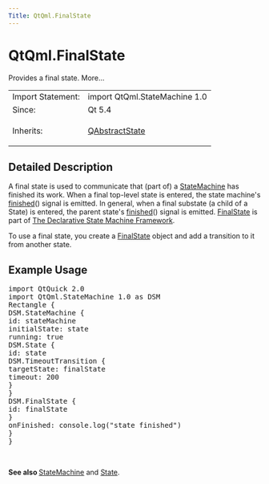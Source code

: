 ```yaml
---
Title: QtQml.FinalState
---
```


# QtQml.FinalState

<span class="subtitle"></span>
<!-- $$$FinalState-brief -->
<p>Provides a final state. More...</p>
<!-- @@@FinalState -->
<table class="alignedsummary">
<tr><td class="memItemLeft rightAlign topAlign"> Import Statement:</td><td class="memItemRight bottomAlign"> import QtQml.StateMachine 1.0</td></tr><tr><td class="memItemLeft rightAlign topAlign"> Since:</td><td class="memItemRight bottomAlign">  Qt 5.4</td></tr><tr><td class="memItemLeft rightAlign topAlign"> Inherits:</td><td class="memItemRight bottomAlign"> <p><a href="QtQml.QAbstractState.md">QAbstractState</a></p>
</td></tr></table><ul>
</ul>
<!-- $$$FinalState-description -->
<h2 id="details">Detailed Description</h2>
</p>
<p>A final state is used to communicate that (part of) a <a href="QtQml.StateMachine.md">StateMachine</a> has finished its work. When a final top-level state is entered, the state machine's <a href="QtQml.State.md#finished-signal">finished</a>() signal is emitted. In general, when a final substate (a child of a State) is entered, the parent state's <a href="QtQml.State.md#finished-signal">finished</a>() signal is emitted. <a href="index.html">FinalState</a> is part of <a href="QtQml.qmlstatemachine.md">The Declarative State Machine Framework</a>.</p>
<p>To use a final state, you create a <a href="index.html">FinalState</a> object and add a transition to it from another state.</p>
<h2 id="example-usage">Example Usage</h2>
<pre class="qml">import QtQuick 2.0
import QtQml.StateMachine 1.0 as DSM
<span class="type">Rectangle</span> {
<span class="type">DSM</span>.StateMachine {
<span class="name">id</span>: <span class="name">stateMachine</span>
<span class="name">initialState</span>: <span class="name">state</span>
<span class="name">running</span>: <span class="number">true</span>
<span class="type">DSM</span>.State {
<span class="name">id</span>: <span class="name">state</span>
<span class="type">DSM</span>.TimeoutTransition {
<span class="name">targetState</span>: <span class="name">finalState</span>
<span class="name">timeout</span>: <span class="number">200</span>
}
}
<span class="type">DSM</span>.FinalState {
<span class="name">id</span>: <span class="name">finalState</span>
}
<span class="name">onFinished</span>: <span class="name">console</span>.<span class="name">log</span>(<span class="string">&quot;state finished&quot;</span>)
}
}</pre>
<br style="clear: both" /><p><b>See also </b><a href="QtQml.StateMachine.md">StateMachine</a> and <a href="QtQml.State.md">State</a>.</p>
<!-- @@@FinalState -->
